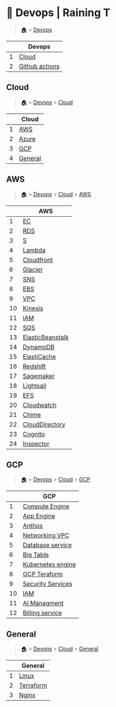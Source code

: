 # 👅 Devops  | Raining T

> [🏠](/) > [Devops](/devops)

<table><thead><tr><th></th><th>Devops</th></tr></thead><tbody><tr><td>1</td><td><a href="/devops/cloud">Cloud</a></td></tr><tr><td>2</td><td><a href="/devops/github-actions">Github actions</a></td></tr></tbody></table>

## Cloud

> [🏠](/) > [Devops](/devops) > [Cloud](/devops/cloud)

<table><thead><tr><th></th><th>Cloud</th></tr></thead><tbody><tr><td>1</td><td><a href="/devops/cloud/AWS">AWS</a></td></tr><tr><td>2</td><td><a href="/devops/cloud/Azure">Azure</a></td></tr><tr><td>3</td><td><a href="/devops/cloud/GCP">GCP</a></td></tr><tr><td>4</td><td><a href="/devops/cloud/General">General</a></td></tr></tbody></table>

## AWS

> [🏠](/) > [Devops](/devops) > [Cloud](/devops/cloud) > [AWS](/devops/cloud/AWS)

<table><thead><tr><th></th><th>AWS</th></tr></thead><tbody><tr><td>1</td><td><a href="/devops/cloud/AWS/01-EC2">EC</a></td></tr><tr><td>2</td><td><a href="/devops/cloud/AWS/02-RDS">RDS</a></td></tr><tr><td>3</td><td><a href="/devops/cloud/AWS/03-S3">S</a></td></tr><tr><td>4</td><td><a href="/devops/cloud/AWS/04-Lambda">Lambda</a></td></tr><tr><td>5</td><td><a href="/devops/cloud/AWS/05-Cloudfront">Cloudfront</a></td></tr><tr><td>6</td><td><a href="/devops/cloud/AWS/06-Glacier">Glacier</a></td></tr><tr><td>7</td><td><a href="/devops/cloud/AWS/07-SNS">SNS</a></td></tr><tr><td>8</td><td><a href="/devops/cloud/AWS/08-EBS">EBS</a></td></tr><tr><td>9</td><td><a href="/devops/cloud/AWS/09-VPC">VPC</a></td></tr><tr><td>10</td><td><a href="/devops/cloud/AWS/10-Kinesis">Kinesis</a></td></tr><tr><td>11</td><td><a href="/devops/cloud/AWS/11-IAM">IAM</a></td></tr><tr><td>12</td><td><a href="/devops/cloud/AWS/12-SQS">SQS</a></td></tr><tr><td>13</td><td><a href="/devops/cloud/AWS/13-ElasticBeanstalk">ElasticBeanstalk</a></td></tr><tr><td>14</td><td><a href="/devops/cloud/AWS/14-DynamoDB">DynamoDB</a></td></tr><tr><td>15</td><td><a href="/devops/cloud/AWS/15-ElastiCache">ElastiCache</a></td></tr><tr><td>16</td><td><a href="/devops/cloud/AWS/16-Redshift">Redshift</a></td></tr><tr><td>17</td><td><a href="/devops/cloud/AWS/17-Sagemaker">Sagemaker</a></td></tr><tr><td>18</td><td><a href="/devops/cloud/AWS/18-Lightsail">Lightsail</a></td></tr><tr><td>19</td><td><a href="/devops/cloud/AWS/19-EFS">EFS</a></td></tr><tr><td>20</td><td><a href="/devops/cloud/AWS/20-Cloudwatch">Cloudwatch</a></td></tr><tr><td>21</td><td><a href="/devops/cloud/AWS/21-Chime">Chime</a></td></tr><tr><td>22</td><td><a href="/devops/cloud/AWS/22-CloudDirectory">CloudDirectory</a></td></tr><tr><td>23</td><td><a href="/devops/cloud/AWS/23-Cognito">Cognito</a></td></tr><tr><td>24</td><td><a href="/devops/cloud/AWS/24-Inspector">Inspector</a></td></tr></tbody></table>



## GCP

> [🏠](/) > [Devops](/devops) > [Cloud](/devops/cloud) > [GCP](/devops/cloud/GCP)

<table><thead><tr><th></th><th>GCP</th></tr></thead><tbody><tr><td>1</td><td><a href="/devops/cloud/GCP/01-Compute Engine">Compute Engine</a></td></tr><tr><td>2</td><td><a href="/devops/cloud/GCP/02-App Engine">App Engine</a></td></tr><tr><td>3</td><td><a href="/devops/cloud/GCP/03-Anthos">Anthos</a></td></tr><tr><td>4</td><td><a href="/devops/cloud/GCP/04-Networking-VPC">Networking VPC</a></td></tr><tr><td>5</td><td><a href="/devops/cloud/GCP/05-Database service">Database service</a></td></tr><tr><td>6</td><td><a href="/devops/cloud/GCP/06-Big Table">Big Table</a></td></tr><tr><td>7</td><td><a href="/devops/cloud/GCP/07-Kubernetes engine">Kubernetes engine</a></td></tr><tr><td>8</td><td><a href="/devops/cloud/GCP/09-GCP Teraform">GCP Teraform</a></td></tr><tr><td>9</td><td><a href="/devops/cloud/GCP/09-Security Services">Security Services</a></td></tr><tr><td>10</td><td><a href="/devops/cloud/GCP/10-IAM">IAM</a></td></tr><tr><td>11</td><td><a href="/devops/cloud/GCP/11-AI Managment">AI Managment</a></td></tr><tr><td>12</td><td><a href="/devops/cloud/GCP/12-Billing service">Billing service</a></td></tr></tbody></table>



## General

> [🏠](/) > [Devops](/devops) > [Cloud](/devops/cloud) > [General](/devops/cloud/General)

<table><thead><tr><th></th><th>General</th></tr></thead><tbody><tr><td>1</td><td><a href="/devops/cloud/General/00-Linux">Linux</a></td></tr><tr><td>2</td><td><a href="/devops/cloud/General/01-Terraform">Terraform</a></td></tr><tr><td>3</td><td><a href="/devops/cloud/General/02-Nginx">Nginx</a></td></tr></tbody></table>

